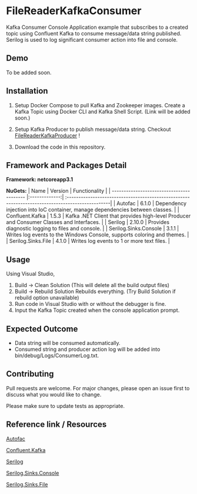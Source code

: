# FileReaderKafkaConsumer

Kafka Consumer Console Application example that subscribes to a created topic using Confluent Kafka to consume message/data string published. Serilog is used to log significant consumer action into file and console. 

## Demo

To be added soon.

## Installation
1. Setup Docker Compose to pull Kafka and Zookeeper images. Create a Kafka Topic using Docker CLI and Kafka Shell Script. (Link will be added soon.)

2. Setup Kafka Producer to publish message/data string. Checkout [FileReaderKafkaProducer](https://github.com/MaybelOMW/FileReaderKafkaProducer) !

3. Download the code in this repository.

## Framework and Packages Detail
**Framework: netcoreapp3.1** 

**NuGets:**
| Name                                      | Version       | Functionality                                                                                    |
| ----------------------------------------- |:-------------:| :------------------------------------------------------------------------------------------------|
| Autofac                                   | 6.1.0         | Dependency injection into IoC container, manage dependencies between classes.                    |
| Confluent.Kafka                           | 1.5.3         | Kafka .NET Client that provides high-level Producer and Consumer Classes and Interfaces.         |
| Serilog                                   | 2.10.0        | Provides diagnostic logging to files and console.                                                |
| Serilog.Sinks.Console                     | 3.1.1         | Writes log events to the Windows Console, supports coloring and themes.                          |
| Serilog.Sinks.File                        | 4.1.0         | Writes log events to 1 or more text files.                                                       |

## Usage
Using Visual Studio,
1. Build -> Clean Solution (This will delete all the build output files)
2. Build -> Rebuild Solution Rebuilds everything. (Try Build Solution if rebuild option unavailable)
3. Run code in Visual Studio with or without the debugger is fine.
4. Input the Kafka Topic created when the console application prompt.

## Expected Outcome
- Data string will be consumed automatically.
- Consumed string and producer action log will be added into bin/debug/Logs/ConsumerLog.txt.

## Contributing
Pull requests are welcome. For major changes, please open an issue first to discuss what you would like to change.

Please make sure to update tests as appropriate.

## Reference link / Resources
[Autofac](https://github.com/autofac/Autofac#get-started)

[Confluent.Kafka](https://docs.confluent.io/clients-confluent-kafka-dotnet/current/index.html)

[Serilog](https://serilog.net/)

[Serilog.Sinks.Console](https://github.com/serilog/serilog-sinks-console#getting-started)

[Serilog.Sinks.File](https://github.com/serilog/serilog-sinks-file#getting-started)
